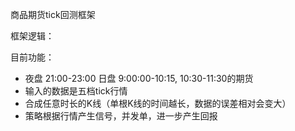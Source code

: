 商品期货tick回测框架

框架逻辑：



目前功能：
- 夜盘 21:00-23:00  日盘 9:00:00-10:15, 10:30-11:30的期货
- 输入的数据是五档tick行情
- 合成任意时长的K线（单根K线的时间越长，数据的误差相对会变大）
- 策略根据行情产生信号，并发单，进一步产生回报